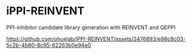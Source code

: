 # iPPI-REINVENT
PPI-inhibitor candidate library generation with REINVENT and QEPPI

https://github.com/ohuelab/iPPI-REINVENT/assets/2476893/e98c8c03-5c2b-4b60-8c95-62263b0e94e0

